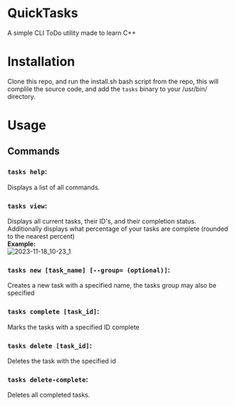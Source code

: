 # QuickTasks
A simple CLI ToDo utility made to learn C++

# Installation
Clone this repo, and run the install.sh bash script from the repo, this will complile the source code, and add the ``tasks`` binary to your /usr/bin/ directory.

# Usage
## Commands
### ``tasks help``:
Displays a list of all commands.
### ``tasks view``:
Displays all current tasks, their ID's, and their completion status. Additionally displays what percentage of your tasks are complete (rounded to the nearest percent)<br>
**Example:**<br>
![2023-11-18_10-23_1](https://github.com/DrewRoss5/QuickTasks/assets/145530440/176ce4f8-58de-42be-81dc-5d84136254ea)
### ``tasks new [task_name] [--group= (optional)]``:
Creates a new task with a specified name, the tasks group may also be specified
### ``tasks complete [task_id]``:
Marks the tasks with a specified ID complete
### ``tasks delete [task_id]``:
Deletes the task with the specified id
### ``tasks delete-complete``:
Deletes all completed tasks.
